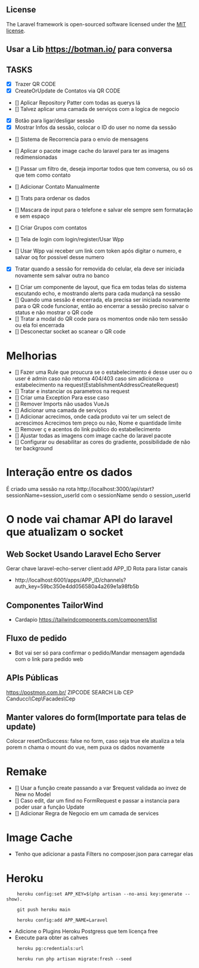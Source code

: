 ## License

The Laravel framework is open-sourced software licensed under the [MIT license](https://opensource.org/licenses/MIT).

## Usar a Lib https://botman.io/ para conversa
## TASKS
- [X] Trazer QR CODE
- [X] CreateOrUpdate de Contatos via QR CODE

- [] Aplicar Repository Patter com todas as querys lá
- [] Talvez aplicar uma camada de serviços com a logica de negocio 

- [x] Botão para ligar/desligar sessão
- [x] Mostrar Infos da sessão, colocar o ID do user no nome da sessão
- [] Sistema de Recorrencia para o envio de mensagens
- [] Aplicar o pacote image cache do laravel para ter as imagens redimensionadas
- [] Passar um filtro de, deseja importar todos que tem conversa, ou só os que tem como contato
- [] Adicionar Contato Manualmente
- [] Trats para ordenar os dados
- [] Mascara de input para o telefone e salvar ele sempre sem formatação e sem espaço
- [] Criar Grupos com contatos

- [] Tela de login com login/register/Usar Wpp 
- [] Usar Wpp vai receber um link com token após digitar o numero, e salvar oq for possivel desse numero
- [X] Tratar quando a sessão for removida do celular, ela deve ser iniciada novamente sem salvar outra no banco
- [] Criar um componente de layout, que fica em todas telas do sistema escutando echo, e mostrando alerts para cada mudançã na sessão
- [] Quando uma sessão é encerrada, ela precisa ser iniciada novamente para o QR code funcionar, então ao encerrar a sessão preciso salvar o status e não mostrar o QR code
- [] Tratar a modal do QR code para os momentos onde não tem sessão ou ela foi encerrada
- [] Desconectar socket ao scanear o QR code

# Melhorias
- [] Fazer uma Rule que proucura se o estabelecimento é desse user ou o user é admin caso não retorna 404/403 caso sim adiciona o estabelecimento na request(EstablishmentAddressCreateRequest)
- [] Tratar e instanciar os parametros na request
- [] Criar uma Exception Para esse caso
- [] Remover Imports não usados VueJs
- [] Adicionar uma camada de serviços
- [] Adicionar acrecimos, onde cada produto vai ter um select de acrescimos Acrecimos tem preço ou não, Nome e quantidade limite
- [] Remover ç e acentos do link publico do estabellecimento
- [] Ajustar todas as imagens com image cache do laravel pacote
- [] Configurar ou desabilitar as cores do gradiente, possibilidade de não ter background


# Interação entre os dados 
É criado uma sessão na rota http://localhost:3000/api/start?sessionName=session_userId 
com o sessionName sendo o session_userId


# O node vai chamar API do laravel que atualizam o socket
## Web Socket Usando Laravel Echo Server
Gerar chave laravel-echo-server client:add APP_ID
Rota para listar canais
- http://localhost:6001/apps/APP_ID/channels?auth_key=59bc350e4dd056580a4a269e1a98fb5b



## Componentes TailorWind
- Cardapio https://tailwindcomponents.com/component/list


## Fluxo de pedido
- Bot vai ser só para confirmar o pedido/Mandar mensagem agendada com o link para pedido web

## APIs Públicas
https://postmon.com.br/ ZIPCODE SEARCH
Lib CEP Canducci\Cep\Facades\Cep

## Manter valores do form(Importate para telas de update)
Colocar resetOnSuccess: false no form, caso seja true ele atualiza a tela porem n chama o mount do vue, nem puxa os dados novamente

# Remake
- [] Usar a função create passando a var $request validada ao invez de New no Model
- [] Caso edit, dar um find no FormRequest e passar a instancia para poder usar a função Update
- [] Adicionar Regra de Negocio em um camada de services


# Image Cache
- Tenho que adicionar a pasta Filters no composer.json para carregar elas


# Heroku
```
    heroku config:set APP_KEY=$(php artisan --no-ansi key:generate --show).
```
```
    git push heroku main 
```
```
    heroku config:add APP_NAME=Laravel
```
- Adicione o Plugins Heroku Postgress que tem licença free
- Execute para obter as cahves
```
    heroku pg:credentials:url
```
```
    heroku run php artisan migrate:fresh --seed
```

